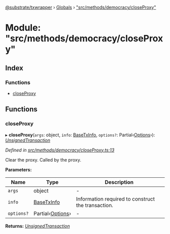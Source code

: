 [@substrate/txwrapper](../README.md) › [Globals](../globals.md) › ["src/methods/democracy/closeProxy"](_src_methods_democracy_closeproxy_.md)

# Module: "src/methods/democracy/closeProxy"

## Index

### Functions

* [closeProxy](_src_methods_democracy_closeproxy_.md#closeproxy)

## Functions

###  closeProxy

▸ **closeProxy**(`args`: object, `info`: [BaseTxInfo](../interfaces/_src_util_types_.basetxinfo.md), `options?`: Partial‹[Options](../interfaces/_src_util_options_.options.md)›): *[UnsignedTransaction](../interfaces/_src_util_types_.unsignedtransaction.md)*

*Defined in [src/methods/democracy/closeProxy.ts:13](https://github.com/paritytech/txwrapper/blob/d1bfb8b/src/methods/democracy/closeProxy.ts#L13)*

Clear the proxy. Called by the proxy.

**Parameters:**

Name | Type | Description |
------ | ------ | ------ |
`args` | object | - |
`info` | [BaseTxInfo](../interfaces/_src_util_types_.basetxinfo.md) | Information required to construct the transaction.  |
`options?` | Partial‹[Options](../interfaces/_src_util_options_.options.md)› | - |

**Returns:** *[UnsignedTransaction](../interfaces/_src_util_types_.unsignedtransaction.md)*
